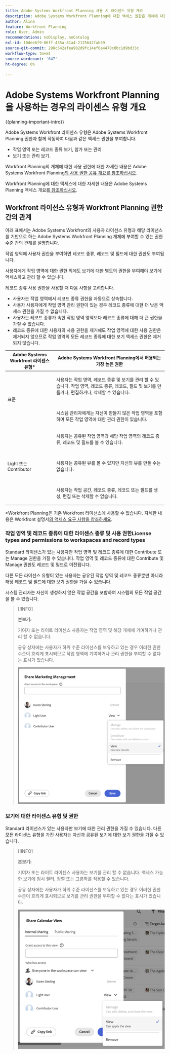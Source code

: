 ```yaml
---
title: Adobe Systems Workfront Planning 사용 시 라이센스 유형 개요
description: Adobe Systems Workfront Planning에 대한 액세스 권한은 개체에 대한 사용 권한 외에도 라이센스 유형에 따라 다릅니다. 조직의 모든 사용자에게 Adobe Systems Workfront Planning을 사용할 수 있는 동일한 액세스 및 권한이 있는 것은 아닙니다. 이 문서에서는 Adobe Systems Workfront Planning에 대해 사용자가 가질 수 있는 액세스 수준에 대해 설명합니다.
author: Alina
feature: Workfront Planning
role: User, Admin
recommendations: noDisplay, noCatalog
exl-id: 10dee6f9-06ff-435a-81a4-2125642fab59
source-git-commit: 298c542afea902d9fc14ef6a4470c0bc1d9bd33c
workflow-type: tm+mt
source-wordcount: '647'
ht-degree: 0%

---
```



# Adobe Systems Workfront Planning을 사용하는 경우의 라이센스 유형 개요

<!--<span class="preview">The highlighted information on this page refers to functionality not yet generally available. It is available only in the Preview environment for all customers. After the monthly releases to Production, the same features are also available in the Production environment for customers who enabled fast releases. </span>   

<span class="preview">For information about fast releases, see [Enable or disable fast releases for your organization](/help/quicksilver/administration-and-setup/set-up-workfront/configure-system-defaults/enable-fast-release-process.md). </span>-->

{{planning-important-intro}}

Adobe Systems Workfront 라이센스 유형은 Adobe Systems Workfront Planning 권한과 함께 작동하여 다음과 같은 액세스 권한을 부여합니다.

* 작업 영역 또는 레코드 종류 보기, 참가 또는 관리
* 보기 또는 관리 보기.

Workfront Planning의 개체에 대한 사용 권한에 대한 자세한 내용은 Adobe Systems Workfront Planning[의 사용 권한 공유 개요를 참조하십시오](/help/quicksilver/planning/access/sharing-permissions-overview.md).

Workfront Planning에 대한 액세스에 대한 자세한 내용은 Adobe Systems Planning 액세스 개요를[ 참조하십시오](/help/quicksilver/planning/access/access-overview.md).

## Workfront 라이선스 유형과 Workfront Planning 권한 간의 관계

아래 표에서는 Adobe Systems Workfront의 사용자 라이선스 유형과 해당 라이선스를 기반으로 하는 Adobe Systems Workfront Planning 개체에 부여할 수 있는 권한 수준 간의 관계를 설명합니다.

작업 영역에 사용자 권한을 부여하면 레코드 종류, 레코드 및 필드에 대한 권한도 부여됩니다.

사용자에게 작업 영역에 대한 권한 외에도 보기에 대한 별도의 권한을 부여해야 보기에 액세스하고 관리 할 수 있습니다.

레코드 종류 사용 권한을 사용할 때 다음 사항을 고려합니다.

* 사용자는 작업 영역에서 레코드 종류 권한을 자동으로 상속합니다.
* 사용자 사용자에게 작업 영역 관리 권한이 있는 경우 레코드 종류에 대한 더 낮은 액세스 권한을 가질 수 없습니다.
* 사용자는 레코드 종류가 속한 작업 영역 영역보다 레코드 종류에 대해 더 큰 권한을 가질 수 없습니다.
* 레코드 종류에 대한 사용자의 사용 권한을 제거해도 작업 영역에 대한 사용 권한은 제거되지 않으므로 작업 영역의 모든 레코드 종류에 대한 보기 액세스 권한은 제거되지 않습니다.

| Adobe Systems Workfront 라이센스 유형* | Adobe Systems Workfront Planning에서 허용되는 가장 높은 권한 |
|------------------------------------------------|-------------------------------------------------------------------------------------------------------------------------------------------------------------------------------|
| 표준 | <p>사용자는 작업 영역, 레코드 종류 및 보기를 관리 할 수 있습니다. 작업 영역, 레코드 종류, 레코드, 필드 및 보기를 만들거나, 편집하거나, 삭제할 수 있습니다.</p> <br> <p>시스템 관리자에게는 자신이 만들지 않은 작업 영역을 포함하여 모든 작업 영역에 대한 관리 권한이 있습니다.</p> |
| Light 또는 Contributor | <p>사용자는 공유된 작업 영역과 해당 작업 영역의 레코드 종류, 레코드 및 필드를 볼 수 있습니다.</p> <br> <p>사용자는 공유된 뷰를 볼 수 있지만 자신의 뷰를 만들 수는 없습니다. </p><br> <p>사용자는 작업 공간, 레코드 종류, 레코드 또는 필드를 생성, 편집 또는 삭제할 수 없습니다.</p> |

*Workfront Planning은 기존 Workfront 라이선스에 사용할 수 없습니다.
자세한 내용은 Workfront 설명서[의 액세스 요구 사항을 참조하세요](/help/quicksilver/administration-and-setup/add-users/access-levels-and-object-permissions/access-level-requirements-in-documentation.md).


### 작업 영역 및 레코드 종류에 대한 라이센스 종류 및 사용 권한License types and permissions to workspaces and record types

Standard 라이센스가 있는 사용자만 작업 영역 및 레코드 종류에 대한 Contribute 또는 Manage 권한을 가질 수 있습니다. 작업 영역 및 레코드 종류에 대한 Contribute 및 Manage 권한도 레코드 및 필드로 이전됩니다.

다른 모든 라이선스 유형이 있는 사용자는 공유된 작업 영역 및 레코드 종류뿐만 아니라 해당 레코드 및 필드에 대한 보기 권한을 가질 수 있습니다.

시스템 관리자는 자신이 생성하지 않은 작업 공간을 포함하여 시스템의 모든 작업 공간을 볼 수 있습니다.

>[!INFO]
>
>**본보기:**
>
>기여자 또는 라이트 라이센스 사용자는 작업 영역 및 해당 개체에 기여하거나 관리 할 수 없습니다.
>
>공유 상자에는 사용자가 하위 수준 라이선스를 보유하고 있는 경우 이러한 권한 수준이 흐리게 표시되므로 작업 영역에 기여하거나 관리 권한을 부여할 수 없다는 표시가 있습니다.
>
>![작업 영역에서 기여자 사용자에 대한 권한이 회색으로 표시됨](assets/permissions-grayed-out-for-contributor-user-on-workspace.png)


### 보기에 대한 라이센스 유형 및 권한

Standard 라이선스가 있는 사용자만 보기에 대한 관리 권한을 가질 수 있습니다. 다른 모든 라이센스 유형을 가진 사용자는 자신과 공유된 보기에 대한 보기 권한을 가질 수 있습니다.

>[!INFO]
>
>**본보기:**
>
>기여자 또는 라이트 라이센스 사용자는 보기를 관리 할 수 없습니다. 액세스 가능한 보기에 임시 필터, 정렬 또는 그룹화를 적용할 수 있습니다.
>
>공유 상자에는 사용자가 하위 수준 라이선스를 보유하고 있는 경우 이러한 권한 수준이 흐리게 표시되므로 보기를 관리 권한을 부여할 수 없다는 표시가 있습니다.
>
>![보기 공유의 라이트 사용자 권한이 회색으로 표시됨](assets/permissions-grayed-out-for-light-user.png)
